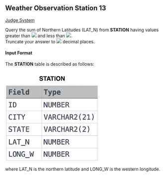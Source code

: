 ## Weather Observation Station 13

[Judge System](https://www.hackerrank.com/challenges/weather-observation-station-13/problem)

Query the sum of Northern Latitudes (LAT_N) from **STATION** having values greater than <img src="https://latex.codecogs.com/svg.latex?\Large&space;38.7880"> and less than <img src="https://latex.codecogs.com/svg.latex?\Large&space;137.2345">.<br>Truncate your answer to <img src="https://latex.codecogs.com/svg.latex?\Large&space;4"> decimal places.

#### Input Format

The **STATION** table is described as follows:

![](https://github.com/andy489/Database/blob/master/assets/Weather%20Observation%20Station%201.jpg)

where LAT_N is the northern latitude and LONG_W is the western longitude.
